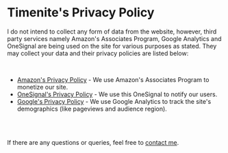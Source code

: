 # Timenite's Privacy Policy


I do not intend to collect any form of data from the website, however, third party services namely Amazon's Associates Program, Google Analytics and OneSignal are being used on the site for various purposes as stated. They may collect your data and their privacy policies are listed below:

<br />

- [Amazon's Privacy Policy](https://www.amazon.com/gp/help/customer/display.html%3FnodeId%3DGX7NJQ4ZB8MHFRNJ) - We use Amazon's Associates Program to monetize our site. 
- [OneSignal's Privacy Policy](https://onesignal.com/privacy_policy) - We use this OneSignal to notify our users. 
- [Google's Privacy Policy](https://policies.google.com/technologies/partner-sites) - We use Google Analytics to track the site's demographics (like pageviews and audience region). 



<br />
<br />

If there are any questions or queries, feel free to [contact me](https://priyamraj.com/contact).
